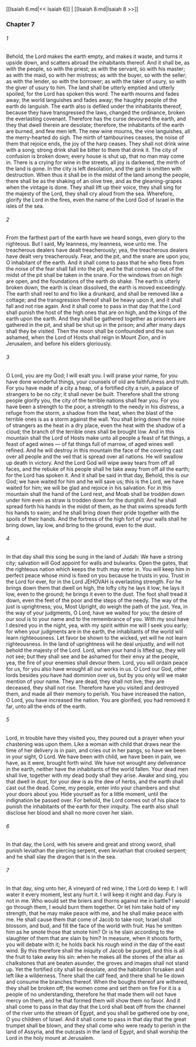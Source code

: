 [[Isaiah 6.md|<< Isaiah 6]]  |  [[Isaiah 8.md|Isaiah 8 >>]]

### Chapter 7
###### 1
Behold, the Lord makes the earth empty, and makes it waste, and turns it upside down, and scatters abroad the inhabitants thereof. And it shall be, as with the people, so with the priest; as with the servant, so with his master; as with the maid, so with her mistress; as with the buyer, so with the seller; as with the lender, so with the borrower; as with the taker of usury, so with the giver of usury to him. The land shall be utterly emptied and utterly spoiled, for the Lord has spoken this word. The earth mourns and fades away; the world languishes and fades away; the haughty people of the earth do languish. The earth also is defiled under the inhabitants thereof, because they have transgressed the laws, changed the ordinance, broken the everlasting covenant. Therefore has the curse devoured the earth, and they that dwell therein are desolate; therefore, the inhabitants of the earth are burned, and few men left. The new wine mourns, the vine languishes, all the merry-hearted do sigh. The mirth of tambourines ceases, the noise of them that rejoice ends, the joy of the harp ceases. They shall not drink wine with a song; strong drink shall be bitter to them that drink it. The city of confusion is broken down; every house is shut up, that no man may come in. There is a crying for wine in the streets, all joy is darkened, the mirth of the land is gone. In the city is left desolation, and the gate is smitten with destruction. When thus it shall be in the midst of the land among the people, there shall be as the shaking of an olive tree, and as the gleaning-grapes when the vintage is done. They shall lift up their voice, they shall sing for the majesty of the Lord, they shall cry aloud from the sea. Wherefore, glorify the Lord in the fires, even the name of the Lord God of Israel in the isles of the sea.

###### 2
From the farthest part of the earth have we heard songs, even glory to the righteous. But I said, My leanness, my leanness, woe unto me. The treacherous dealers have dealt treacherously; yea, the treacherous dealers have dealt very treacherously. Fear, and the pit, and the snare are upon you, O inhabitant of the earth. And it shall come to pass that he who flees from the noise of the fear shall fall into the pit; and he that comes up out of the midst of the pit shall be taken in the snare. For the windows from on high are open, and the foundations of the earth do shake. The earth is utterly broken down, the earth is clean dissolved, the earth is moved exceedingly. The earth shall reel to and fro like a drunkard, and shall be removed like a cottage; and the transgression thereof shall be heavy upon it, and it shall fall and not rise again. And it shall come to pass in that day that the Lord shall punish the host of the high ones that are on high, and the kings of the earth upon the earth. And they shall be gathered together as prisoners are gathered in the pit, and shall be shut up in the prison; and after many days shall they be visited. Then the moon shall be confounded and the sun ashamed, when the Lord of Hosts shall reign in Mount Zion, and in Jerusalem, and before his elders gloriously.

###### 3
O Lord, you are my God; I will exalt you. I will praise your name, for you have done wonderful things, your counsels of old are faithfulness and truth. For you have made of a city a heap, of a fortified city a ruin, a palace of strangers to be no city; it shall never be built. Therefore shall the strong people glorify you, the city of the terrible nations shall fear you. For you have been a strength to the poor, a strength to the needy in his distress, a refuge from the storm, a shadow from the heat, when the blast of the terrible ones is as a storm against the wall. You shall bring down the noise of strangers as the heat in a dry place, even the heat with the shadow of a cloud; the branch of the terrible ones shall be brought low. And in this mountain shall the Lord of Hosts make unto all people a feast of fat things, a feast of aged wines — of fat things full of marrow, of aged wines well refined. And he will destroy in this mountain the face of the covering cast over all people and the veil that is spread over all nations. He will swallow up death in victory. And the Lord God will wipe away tears from off all faces, and the rebuke of his people shall he take away from off all the earth; for the Lord has spoken it. And it shall be said in that day, Behold, this is our God; we have waited for him and he will save us; this is the Lord, we have waited for him; we will be glad and rejoice in his salvation. For in this mountain shall the hand of the Lord rest, and Moab shall be trodden down under him even as straw is trodden down for the dunghill. And he shall spread forth his hands in the midst of them, as he that swims spreads forth his hands to swim; and he shall bring down their pride together with the spoils of their hands. And the fortress of the high fort of your walls shall he bring down, lay low, and bring to the ground, even to the dust.

###### 4
In that day shall this song be sung in the land of Judah: We have a strong city; salvation will God appoint for walls and bulwarks. Open the gates, that the righteous nation which keeps the truth may enter in. You will keep him in perfect peace whose mind is fixed on you because he trusts in you. Trust in the Lord for ever, for in the Lord JEHOVAH is everlasting strength. For he brings down them that dwell on high, the lofty city he lays it low; he lays it low, even to the ground; he brings it even to the dust. The foot shall tread it down, even the feet of the poor and the steps of the needy. The way of the just is uprightness; you, Most Upright, do weigh the path of the just. Yea, in the way of your judgments, O Lord, have we waited for you; the desire of our soul is to your name and to the remembrance of you. With my soul have I desired you in the night, yea, with my spirit within me will I seek you early; for when your judgments are in the earth, the inhabitants of the world will learn righteousness. Let favor be shown to the wicked, yet will he not learn righteousness. In the land of uprightness will he deal unjustly, and will not behold the majesty of the Lord. Lord, when your hand is lifted up, they will not see; but they shall see and be ashamed for their envy at the people, yea, the fire of your enemies shall devour them. Lord, you will ordain peace for us, for you also have wrought all our works in us. O Lord our God, other lords besides you have had dominion over us, but by you only will we make mention of your name. They are dead, they shall not live; they are deceased, they shall not rise. Therefore have you visited and destroyed them, and made all their memory to perish. You have increased the nation, O Lord, you have increased the nation. You are glorified, you had removed it far, unto all the ends of the earth.

###### 5
Lord, in trouble have they visited you, they poured out a prayer when your chastening was upon them. Like a woman with child that draws near the time of her delivery is in pain, and cries out in her pangs, so have we been in your sight, O Lord. We have been with child, we have been in pain, we have, as it were, brought forth wind. We have not wrought any deliverance in the earth, neither have the inhabitants of the world fallen. Your dead men shall live, together with my dead body shall they arise. Awake and sing, you that dwell in dust, for your dew is as the dew of herbs, and the earth shall cast out the dead. Come, my people, enter into your chambers and shut your doors about you. Hide yourself as for a little moment, until the indignation be passed over. For behold, the Lord comes out of his place to punish the inhabitants of the earth for their iniquity. The earth also shall disclose her blood and shall no more cover her slain.

###### 6
In that day, the Lord, with his severe and great and strong sword, shall punish leviathan the piercing serpent, even leviathan that crooked serpent; and he shall slay the dragon that is in the sea.

###### 7
In that day, sing unto her, A vineyard of red wine, I the Lord do keep it. I will water it every moment, lest any hurt it. I will keep it night and day. Fury is not in me. Who would set the briers and thorns against me in battle? I would go through them, I would burn them together. Or let him take hold of my strength, that he may make peace with me, and he shall make peace with me. He shall cause them that come of Jacob to take root; Israel shall blossom, and bud, and fill the face of the world with fruit. Has he smitten him as he smote those that smote him? Or is he slain according to the slaughter of them that are slain by him? In measure, when it shoots forth, you will debate with it; he holds back his rough wind in the day of the east wind. By this therefore shall the iniquity of Jacob be purged, and this is all the fruit to take away his sin: when he makes all the stones of the altar as chalkstones that are beaten asunder, the groves and images shall not stand up. Yet the fortified city shall be desolate, and the habitation forsaken and left like a wilderness. There shall the calf feed, and there shall he lie down and consume the branches thereof. When the boughs thereof are withered, they shall be broken off; the women come and set them on fire For it is a people of no understanding, therefore he that made them will not have mercy on them, and he that formed them will show them no favor. And it shall come to pass in that day that the Lord shall beat off from the channel of the river unto the stream of Egypt, and you shall be gathered one by one, O you children of Israel. And it shall come to pass in that day that the great trumpet shall be blown, and they shall come who were ready to perish in the land of Assyria, and the outcasts in the land of Egypt, and shall worship the Lord in the holy mount at Jerusalem.